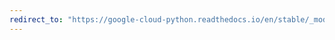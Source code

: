```yaml
---
redirect_to: "https://google-cloud-python.readthedocs.io/en/stable/_modules/google/cloud/datastore/entity.html"
---
```

